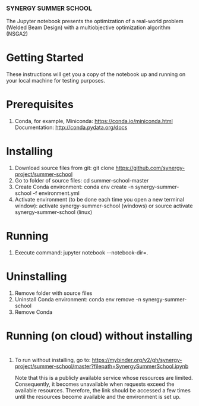 ### SYNERGY SUMMER SCHOOL ###

The Jupyter notebook presents the optimization of a real-world problem (Welded Beam Design) with a multiobjective optimization algorithm (NSGA2)

# Getting Started
These instructions will get you a copy of the notebook up and running on your local machine for testing purposes. 

# Prerequisites
1. Conda, for example, Miniconda: https://conda.io/miniconda.html
   Documentation: http://conda.pydata.org/docs

# Installing
1. Download source files from git: 
   git clone https://github.com/synergy-project/summer-school 
2. Go to folder of source files: 
   cd summer-school-master
3. Create Conda environment:
   conda env create -n synergy-summer-school -f environment.yml
4. Activate environment (to be done each time you open a new terminal window):
   activate synergy-summer-school    (windows)
   or 
   source activate synergy-summer-school   (linux)

# Running
1. Execute command:
   jupyter notebook --notebook-dir=.
   
# Uninstalling
1. Remove folder with source files
2. Uninstall Conda environment:
   conda env remove -n synergy-summer-school
3. Remove Conda

#
# Running (on cloud) without installing
#
1. To run without installing, go to:
   https://mybinder.org/v2/gh/synergy-project/summer-school/master?filepath=SynergySummerSchool.ipynb
   
   Note that this is a publicly available service whose resources are limited. Consequently, it becomes unavailable when requests exceed the available resources.
   Therefore, the link should be accessed a few times until the resources become available and the environment is set up.

